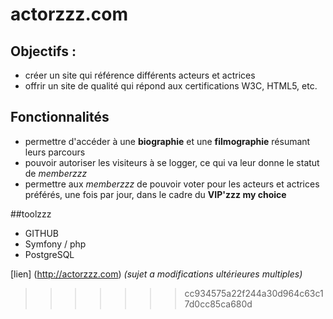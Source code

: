 
# actorzzz.com

## Objectifs :
- créer un site qui référence différents acteurs et actrices
- offrir un site de qualité qui répond aux certifications W3C, HTML5, etc.

## Fonctionnalités
- permettre d'accéder à une **biographie** et une **filmographie** résumant leurs parcours
- pouvoir autoriser les visiteurs à se logger, ce qui va leur donne le statut de *memberzzz*
- permettre aux *memberzzz* de pouvoir voter pour les acteurs et actrices préférés, une fois par jour, dans le cadre du **VIP'zzz my choice**

##toolzzz
- GITHUB
- Symfony / php
- PostgreSQL

[lien] (http://actorzzz.com)
*(sujet a modifications ultérieures multiples)*
>>>>>>> cc934575a22f244a30d964c63c17d0cc85ca680d

